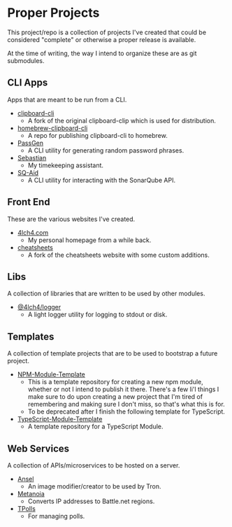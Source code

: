 # Proper Projects

This project/repo is a collection of projects I've created that could be considered "complete" or otherwise a proper release is available.

At the time of writing, the way I intend to organize these are as git submodules.

## CLI Apps

Apps that are meant to be run from a CLI.

- [clipboard-cli](./cli/clipboard-cli)
  - A fork of the original clipboard-clip which is used for distribution.
- [homebrew-clipboard-cli](./cli/homebrew-clipboard-cli)
  - A repo for publishing clipboard-cli to homebrew.
- [PassGen](./cli/PassGen)
  - A CLI utility for generating random password phrases.
- [Sebastian](./cli/Sebastian)
  - My timekeeping assistant.
- [SQ-Aid](./cli/SQ-Aid)
  - A CLI utility for interacting with the SonarQube API.

## Front End

These are the various websites I've created.

- [4lch4.com](./front-end/4lch4.com)
  - My personal homepage from a while back.
- [cheatsheets](./front-end/cheatsheets)
  - A fork of the cheatsheets website with some custom additions.

## Libs

A collection of libraries that are written to be used by other modules.

- [@4lch4/logger](./libs/logger)
  - A light logger utility for logging to stdout or disk.

## Templates

A collection of template projects that are to be used to bootstrap a future project.

- [NPM-Module-Template](./templates/NPM-Module-Template)
  - This is a template repository for creating a new npm module, whether or not I intend to publish it there. There's a few li'l things I make sure to do upon creating a new project that I'm tired of remembering and making sure I don't miss, so that's what this is for.
  - To be deprecated after I finish the following template for TypeScript.
- [TypeScript-Module-Template](./templates/TypeScript-Module-Template)
  - A template repository for a TypeScript Module.

## Web Services

A collection of APIs/microservices to be hosted on a server.

- [Ansel](./web-services/Ansel)
  - An image modifier/creator to be used by Tron.
- [Metanoia](./web-services/Metanoia)
  - Converts IP addresses to Battle.net regions.
- [TPolls](./web-services/TPolls)
  - For managing polls.
